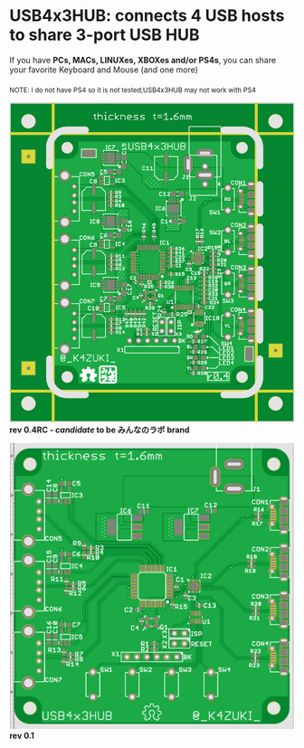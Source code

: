 # USB4x3HUB: connects 4 USB hosts to share 3-port USB HUB
If you have **PCs, MACs, LINUXes, XBOXes and/or PS4s**, you can share your favorite Keyboard and Mouse (and one more)

<sub>NOTE: I do not have PS4 so it is not tested;USB4x3HUB may not work with PS4</sub>

![](doc/USB4x3HUB_r0.4.png)
**rev 0.4RC - _candidate_ to be みんなのラボ brand**

![](doc/USB4x3HUBr1.png)
**rev 0.1**
